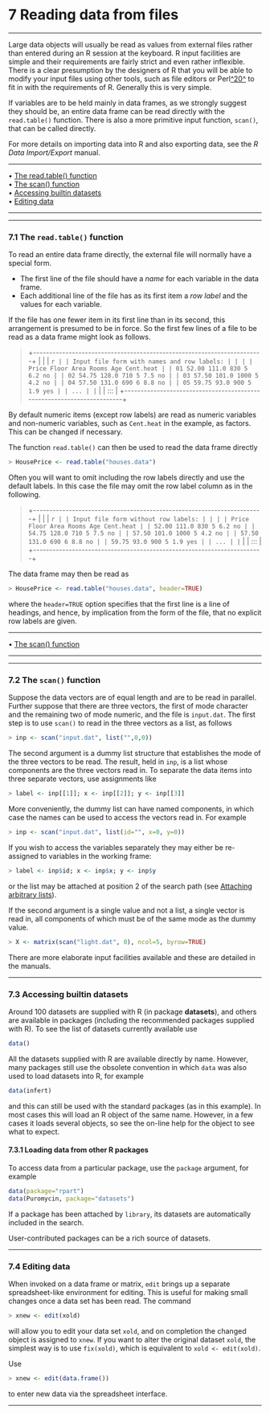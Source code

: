 # 7 Reading data from files

---

Large data objects will usually be read as values from external files
rather than entered during an R session at the keyboard. R input
facilities are simple and their requirements are fairly strict and even
rather inflexible. There is a clear presumption by the designers of R
that you will be able to modify your input files using other tools, such
as file editors or Perl[^20^](#FOOT20) to fit in with the
requirements of R. Generally this is very simple.

If variables are to be held mainly in data frames, as we strongly
suggest they should be, an entire data frame can be read directly with
the `read.table()` function. There is also a more primitive input
function, `scan()`, that can be called directly.

For more details on importing data into R and also exporting data, see
the _R Data Import/Export_ manual.

---

• [The read.table() function](#The-read_002etable_0028_0029-function)     
 • [The scan() function](#The-scan_0028_0029-function)     
 • [Accessing builtin datasets](#Accessing-builtin-datasets)     
 • [Editing data](#Editing-data)

---

---

### 7.1 The `read.table()` function

To read an entire data frame directly, the external file will normally
have a special form.

- The first line of the file should have a _name_ for each variable in
  the data frame.
- Each additional line of the file has as its first item a _row label_
  and the values for each variable.

If the file has one fewer item in its first line than in its second,
this arrangement is presumed to be in force. So the first few lines of a
file to be read as a data frame might look as follows.

> +-----------------------------------------------------------------------+
> | |
> | `r | | Input file form with names and row labels: | | | | Price Floor Area Rooms Age Cent.heat | | 01 52.00 111.0 830 5 6.2 no | | 02 54.75 128.0 710 5 7.5 no | | 03 57.50 101.0 1000 5 4.2 no | | 04 57.50 131.0 690 6 8.8 no | | 05 59.75 93.0 900 5 1.9 yes | | ... | |` |
> | ::: |
> +-----------------------------------------------------------------------+

By default numeric items (except row labels) are read as numeric
variables and non-numeric variables, such as `Cent.heat` in the example,
as factors. This can be changed if necessary.

The function `read.table()` can then be used to read the data frame
directly

```r
> HousePrice <- read.table("houses.data")
```

Often you will want to omit including the row labels directly and use
the default labels. In this case the file may omit the row label column
as in the following.

> +-----------------------------------------------------------------------+
> | |
> | `r | | Input file form without row labels: | | | | Price Floor Area Rooms Age Cent.heat | | 52.00 111.0 830 5 6.2 no | | 54.75 128.0 710 5 7.5 no | | 57.50 101.0 1000 5 4.2 no | | 57.50 131.0 690 6 8.8 no | | 59.75 93.0 900 5 1.9 yes | | ... | |` |
> | ::: |
> +-----------------------------------------------------------------------+

The data frame may then be read as

```r
> HousePrice <- read.table("houses.data", header=TRUE)
```

where the `header=TRUE` option specifies that the first line is a line
of headings, and hence, by implication from the form of the file, that
no explicit row labels are given.

---

• [The scan() function](#The-scan_0028_0029-function)

---

---

### 7.2 The `scan()` function

Suppose the data vectors are of equal length and are to be read in
parallel. Further suppose that there are three vectors, the first of
mode character and the remaining two of mode numeric, and the file is
`input.dat`. The first step is to use `scan()` to read in the
three vectors as a list, as follows

```r
> inp <- scan("input.dat", list("",0,0))
```

The second argument is a dummy list structure that establishes the mode
of the three vectors to be read. The result, held in `inp`, is a list
whose components are the three vectors read in. To separate the data
items into three separate vectors, use assignments like

```r
> label <- inp[[1]]; x <- inp[[2]]; y <- inp[[3]]
```

More conveniently, the dummy list can have named components, in which
case the names can be used to access the vectors read in. For example

```r
> inp <- scan("input.dat", list(id="", x=0, y=0))
```

If you wish to access the variables separately they may either be
re-assigned to variables in the working frame:

```r
> label <- inp$id; x <- inp$x; y <- inp$y
```

or the list may be attached at position 2 of the search path (see
[Attaching arbitrary lists](#Attaching-arbitrary-lists)).

If the second argument is a single value and not a list, a single vector
is read in, all components of which must be of the same mode as the
dummy value.

```r
> X <- matrix(scan("light.dat", 0), ncol=5, byrow=TRUE)
```

There are more elaborate input facilities available and these are
detailed in the manuals.

---

### 7.3 Accessing builtin datasets

Around 100 datasets are supplied with R (in package **datasets**), and
others are available in packages (including the recommended packages
supplied with R). To see the list of datasets currently available use

```r
data()
```

All the datasets supplied with R are available directly by name.
However, many packages still use the obsolete convention in which `data`
was also used to load datasets into R, for example

```r
data(infert)
```

and this can still be used with the standard packages (as in this
example). In most cases this will load an R object of the same name.
However, in a few cases it loads several objects, so see the on-line
help for the object to see what to expect.

#### 7.3.1 Loading data from other R packages

To access data from a particular package, use the `package` argument,
for example

```r
data(package="rpart")
data(Puromycin, package="datasets")
```

If a package has been attached by `library`, its datasets are
automatically included in the search.

User-contributed packages can be a rich source of datasets.

---

### 7.4 Editing data

When invoked on a data frame or matrix, `edit` brings up a separate
spreadsheet-like environment for editing. This is useful for making
small changes once a data set has been read. The command

```r
> xnew <- edit(xold)
```

will allow you to edit your data set `xold`, and on completion the
changed object is assigned to `xnew`. If you want to alter the original
dataset `xold`, the simplest way is to use `fix(xold)`, which is
equivalent to `xold <- edit(xold)`.

Use

```r
> xnew <- edit(data.frame())
```

to enter new data via the spreadsheet interface.

---
